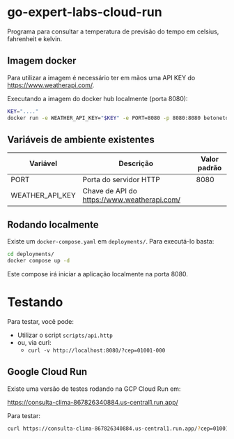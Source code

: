 # go-expert-labs-cloud-run

Programa para consultar a temperatura de previsão do tempo em celsius, fahrenheit e kelvin.

## Imagem docker

Para utilizar a imagem é necessário ter em mãos uma API KEY do https://www.weatherapi.com/.

Executando a imagem do docker hub localmente (porta 8080):

```bash
KEY="...."
docker run -e WEATHER_API_KEY="$KEY" -e PORT=8080 -p 8080:8080 betonetotbo/consulta-clima:latest
```

## Variáveis de ambiente existentes

| Variável | Descrição | Valor padrão |
|----------|-----------|--------------|
| PORT     | Porta do servidor HTTP | 8080         |
| WEATHER_API_KEY | Chave de API do https://www.weatherapi.com/ |              |

## Rodando localmente

Existe um `docker-compose.yaml` em `deployments/`. Para executá-lo basta:

```bash
cd deployments/
docker compose up -d
```

Este compose irá iniciar a aplicação localmente na porta 8080.

# Testando

Para testar, você pode:

* Utilizar o script `scripts/api.http`
* ou, via curl:
    * `curl -v http://localhost:8080/?cep=01001-000`  

## Google Cloud Run

Existe uma versão de testes rodando na GCP Cloud Run em:

https://consulta-clima-867826340884.us-central1.run.app/

Para testar:

```bash
curl https://consulta-clima-867826340884.us-central1.run.app/?cep=01001-000 
```